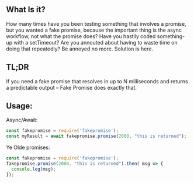 ## What Is it?

How many times have you been testing something that involves a promise, but you
wanted a fake promise, because the important thing is the async workflow, not
what the promise does? Have you hastily coded something-up with a setTimeout?
Are you annouted about having to waste time on doing that repeatedly? Be annoyed
no more. Solution is here. 

## TL;DR

If you need a fake promise that resolves in up to N milliseconds and returns a
predictable output – Fake Promise does exactly that.

## Usage:

Async/Await:

```javascript
const fakepromise = require('fakepromise');
const myResult = await fakepromise.promise(2000, "this is returned");
```

Ye Olde promises:

```javascript
const fakepromise = require('fakepromise');
fakepromise.promise(2000, "this is returned").then( msg => {
  console.log(msg);
});
```